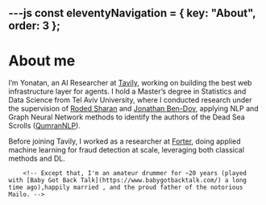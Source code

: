 ---js
const eleventyNavigation = {
	key: "About",
	order: 3
};
---
# About me

I’m Yonatan, an AI Researcher at <a href="https://www.tavily.com/">Tavily</a>, working on building the best web infrastructure layer for agents.
I hold a Master’s degree in Statistics and Data Science from Tel Aviv University, where I conducted research under the supervision of <a href="https://www.cs.tau.ac.il/~roded/">Roded Sharan</a> and <a href="https://english.tau.ac.il/profile/028799815/">Jonathan Ben-Dov</a>, applying NLP and Graph Neural Network methods to identify the authors of the Dead Sea Scrolls (<a href="https://github.com/yonatanlou/QumranNLP">QumranNLP</a>).

Before joining Tavily, I worked as a researcher at <a href="https://www.forter.com/">Forter</a>, doing applied machine learning for fraud detection at scale, leveraging both classical methods and DL.
		
		<!-- Except that, I'm an amateur drummer for ~20 years (played with [Baby Got Back Talk](https://www.babygotbacktalk.com/) a long time ago),happily married , and the proud father of the notorious Mailo. -->




